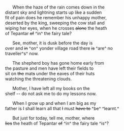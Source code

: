 &nbsp;&nbsp;&nbsp;&nbsp;&nbsp;&nbsp;When the haze of the rain comes down in the   \
distant sky and lightning starts up like a sudden   \
fit of pain does he remember his unhappy mother,  \
deserted by the king, sweeping the cow stall and   \
wiping her eyes, when he crosses ~~alone~~ the heath   \
of Tepantar ~~of~~ ^in^ the fairy tale? 

&nbsp;&nbsp;&nbsp;&nbsp;&nbsp;&nbsp;See, mother, it is dusk before the day is   \
over and ~~in~~ ^on^ yonder village road there ~~is~~ ^are^ no  \
traveller^s^ now. 

&nbsp;&nbsp;&nbsp;&nbsp;&nbsp;&nbsp;The shepherd boy has gone home early from   \
the pasture and men have left their fields to   \
sit on ~~the~~ mat~~s~~ under the eaves of their huts   \
watching the threatening clouds. 

&nbsp;&nbsp;&nbsp;&nbsp;&nbsp;&nbsp;Mother, I have left all my books on the   \
shelf -- do not ask me to do my lessons now. 

&nbsp;&nbsp;&nbsp;&nbsp;&nbsp;&nbsp;When I grow up and when I am big as my   \
father is I shall learn all that ~~I~~ must ~~have to~~ ^be^ ^learnt.^

&nbsp;&nbsp;&nbsp;&nbsp;&nbsp;&nbsp;But just for today, tell me, mother, where   \
~~lies~~ the heath of Tepantar ~~of~~ ^in^ the fairy tale ^is^?
